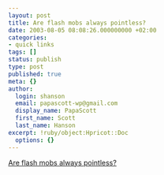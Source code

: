 ```yaml
---
layout: post
title: Are flash mobs always pointless?
date: 2003-08-05 08:08:26.000000000 +02:00
categories:
- quick links
tags: []
status: publish
type: post
published: true
meta: {}
author:
  login: shanson
  email: papascott-wp@gmail.com
  display_name: PapaScott
  first_name: Scott
  last_name: Hanson
excerpt: !ruby/object:Hpricot::Doc
  options: {}
---
```

<p><a title="As performance art, yes. But for politics?" href="http://laughingmeme.org/archives/001051.html?rss">Are flash mobs always pointless?</a></p>
